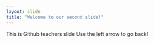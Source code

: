 ```yaml
---
layout: slide
title: "Welcome to our second slide!"
---
```

This is Github teachers slide
Use the left arrow to go back!
